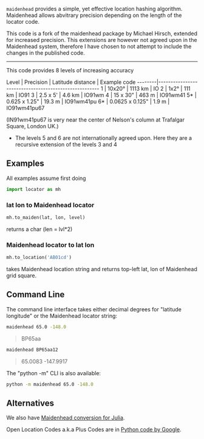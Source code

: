 
`maidenhead` provides a simple, yet effective location hashing algorithm.
Maidenhead allows abvitrary precision depending on the length of the locator code.

This code is a fork of the maidenhead package by Michael Hirsch, extended 
for increased precision. This extensions are however not agreed upon in the 
Maidenhead system, therefore I have chosen to not attempt to include
the changes in the published code.

----

This code provides 8 levels of increasing accuracy

  Level |  Precision       | Latitude distance |  Example code
--------|------------------------------------------------------
  1     |  10x20°          | 1113 km           |  IO
  2     |  1x2°            | 111 km            |  IO91
  3     |  2.5 x 5'        | 4.6 km            |  IO91wm
  4     |  15 x 30"        | 463 m             |  IO91wm41
  5*    |  0.625 x 1.25"   | 19.3 m            |  IO91wm41pu
  6*    |  0.0625 x 0.125" | 1.9 m             |  IO91wm41pu67

(IN91wm41pu67 is very near the center of Nelson's column at 
Trafalgar Square, London UK.)

* The levels 5 and 6 are not internationally agreed upon. 
  Here they are a recursive extension of the levels 3 and 4

## Examples

All examples assume first doing

```python
import locator as mh
```

### lat lon to Maidenhead locator

```python
mh.to_maiden(lat, lon, level)
```

returns a char (len = lvl*2)

### Maidenhead locator to lat lon

```python
mh.to_location('AB01cd')
```

takes Maidenhead location string and returns top-left lat, lon of Maidenhead grid square.

## Command Line

The command line interface takes either decimal degrees for "latitude longitude" or the Maidenhead locator string:

```sh
maidenhead 65.0 -148.0
```

> BP65aa

```sh
maidenhead BP65aa12
```

> 65.0083 -147.9917

The "python -m" CLI is also available:

```sh
python -m maidenhead 65.0 -148.0
```


## Alternatives

We also have
[Maidenhead conversion for Julia](https://github.com/space-physics/maidenhead-julia).

Open Location Codes a.k.a Plus Codes are in
[Python code by Google](https://github.com/google/open-location-code/tree/master/python).
